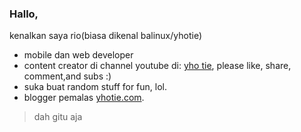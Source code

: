 ### Hallo,

kenalkan saya rio(biasa dikenal balinux/yhotie)
- mobile dan web developer
- content creator di channel youtube di: [yho tie](https://www.youtube.com/channel/UCb3Iy1DToXEILZYfByBM6dw), please like, share, comment,and subs :)
- suka buat random stuff for fun, lol.
- blogger pemalas [yhotie.com](https://yhotie.com).

> dah gitu aja
